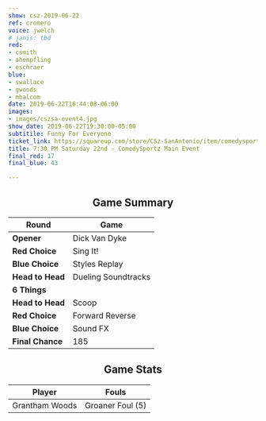 ```yaml
---
show: csz-2019-06-22
ref: cromero
voice: jwelch
# janis: tbd
red:
- csmith
- ahempfling
- eschraer
blue:
- swallace
- gwoods
- mbalcom
date: 2019-06-22T16:44:08-06:00
images:
- images/cszsa-event4.jpg
show_date: 2019-06-22T19:30:00-05:00
subtitile: Funny For Everyone
ticket_link: https://squareup.com/store/CSz-SanAntonio/item/comedysportz-saturday-june-3
title: 7:30 PM Saturday 22nd - ComedySportz Main Event
final_red: 17
final_blue: 43

---
```


<center>

<!-- {{< figure src="/images/matches/csz-2019-06-07_1.jpg" title="Our Volunteer Player Helen helps out during the game of Spelling Bee." >}} -->

## Game Summary

| **Round** | **Game** |
|--------------|------|
| **Opener**       |Dick Van Dyke|
| **Red Choice**   |Sing It!|
| **Blue Choice**  |Styles Replay|
| **Head to Head** |Dueling Soundtracks|
| **6 Things**     |      |
| **Head to Head** |Scoop|
| **Red Choice**   |Forward Reverse|
| **Blue Choice**  |Sound FX|
| **Final Chance** |185|

## Game Stats

| **Player** | **Fouls** |
|--------|-------|
|Grantham Woods|Groaner Foul (5)|

</center>
